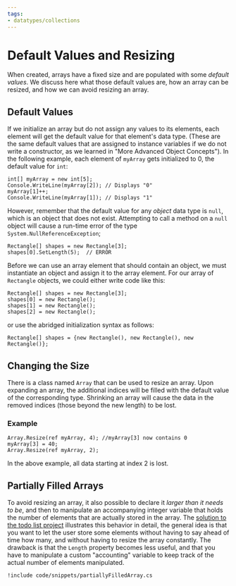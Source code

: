 ```yaml
---
tags:
- datatypes/collections
---
```


# Default Values and Resizing

When created, arrays have a fixed size and are populated with some _default values_.
We discuss here what those default values are, how an array can be resized, and how we can avoid resizing an array.

## Default Values

If we initialize an array but do not assign any values to its elements, each element will get the default value for that element's data type. (These are the same default values that are assigned to instance variables if we do not write a constructor, as we learned in "More Advanced Object Concepts"). In the following example, each element of `myArray` gets initialized to 0, the default value for `int`:

```
int[] myArray = new int[5];
Console.WriteLine(myArray[2]); // Displays "0"
myArray[1]++;
Console.WriteLine(myArray[1]); // Displays "1"
```

However, remember that the default value for any *object* data type is `null`, which is an object that does not exist. Attempting to call a method on a `null` object will cause a run-time error of the type `System.NullReferenceException`;

```
Rectangle[] shapes = new Rectangle[3];
shapes[0].SetLength(5);  // ERROR
```

Before we can use an array element that should contain an object, we must instantiate an object and assign it to the array element. For our array of `Rectangle` objects, we could either write code like this:

```
Rectangle[] shapes = new Rectangle[3];
shapes[0] = new Rectangle();
shapes[1] = new Rectangle();
shapes[2] = new Rectangle();
```

or use the abridged initialization syntax as follows:

```
Rectangle[] shapes = {new Rectangle(), new Rectangle(), new Rectangle()};
```

## Changing the Size

There is a class named `Array` that can be used to resize an array.
Upon expanding an array, the additional indices will be filled with the default value of the corresponding type.
Shrinking an array will cause the data in the removed indices (those beyond the new length) to be lost.

### Example

```
Array.Resize(ref myArray, 4); //myArray[3] now contains 0
myArray[3] = 40;
Array.Resize(ref myArray, 2);
```

In the above example, all data starting at index 2 is lost.


## Partially Filled Arrays

To avoid resizing an array, it also possible to declare it *larger than it needs to be*, and then to manipulate an accompanying integer variable that holds the number of elements that are actually stored in the array.
The [solution to the todo list project](./projects/todolist/solution) illustrates this behavior in detail, the general idea is that you want to let the user store some elements without having to say ahead of time how many, and without having to resize the array constantly.
The drawback is that the `Length` property becomes less useful, and that you have to manipulate a custom "accounting" variable to keep track of the actual number of elements manipulated.

``` 
!include code/snippets/partiallyFilledArray.cs
```

